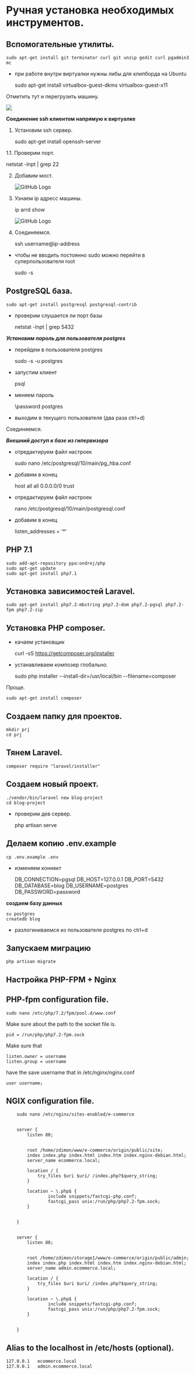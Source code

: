 # Ручная установка необходимых инструментов.

## Вспомогательные утилиты.

    sudo apt-get install git terminator curl git unzip gedit curl pgadmin3 mc

- при работе внутри виртуалки нужны либы для клипборда на Ubuntu

    sudo apt-get install virtualbox-guest-dkms virtualbox-guest-x11
    
Отметить тут и перегрузить машину.

![](images/clipboard.png)

**Соединение ssh клиентом напрямую к виртуалке**

1. Установим ssh сервер.

    sudo apt-get install openssh-server
    
1.1. Проверим порт.
   
   netstat -lnpt | grep 22
    
2. Добавим мост.

    ![GitHub Logo](images/1.png)
  
3. Узнаем ip адресс машины.

    ip arrd show

    ![GitHub Logo](images/2.png)      
  
4. Соединяемся.

    ssh username@ip-address  
    
- чтобы не вводить постоянно sudo можно перейти в суперпользователя root

    sudo -s
    
    
## PostgreSQL база.

    sudo apt-get install postgresql postgresql-contrib
    
- проверим слушается ли порт базы

    netstat -lnpt | grep 5432
    
***Установим пароль для пользователя postgres***

- перейдем в пользователя postgres

    sudo -s -u postgres

- запустим клиент

    psql

- меняем пароль

    \password postgres
    
- выходим в текущего пользователя (два раза ctrl+d)  

Соединяемся.

[](images/3.png)  

***Внешний доступ к базе из гипервизора***

- отредактируем файл настроек 

    sudo nano /etc/postgresql/10/main/pg_hba.conf

- добавим в конец

    host all all 0.0.0.0/0 trust

- отредактируем файл настроек 

    nano /etc/postgresql/10/main/postgresql.conf
    
- добавим в конец

    listen_addresses = '*'


## PHP 7.1

    sudo add-apt-repository ppa:ondrej/php
    sudo apt-get update
    sudo apt-get install php7.1
    
## Установка зависимостей Laravel.

    sudo apt-get install php7.2-mbstring php7.2-dom php7.2-pgsql php7.2-fpm php7.2-zip


## Установка PHP composer.

- качаем установщик

    curl -sS https://getcomposer.org/installer
  

- устанавливаем композер глобально.

    sudo php installer --install-dir=/usr/local/bin --filename=composer
    
Проще.

    sudo apt-get install composer
    
## Создаем папку для проектов.

    mkdir prj
    cd prj


## Тянем Laravel. 

    composer require "laravel/installer"

## Создаем новый проект.

    ./vendor/bin/laravel new blog-project
    cd blog-project
  
- проверим дев сервер.

    php artisan serve

    
## Делаем копию .env.example

    cp .env.example .env
    
    
- изменяем коннект

    DB_CONNECTION=pgsql
    DB_HOST=127.0.0.1
    DB_PORT=5432
    DB_DATABASE=blog
    DB_USERNAME=postgres
    DB_PASSWORD=password

**создаем базу данных**

    su postgres
    createdb blog
    
- разлогиниваемся из пользователя postgres по ctrl+d
        
## Запускаем миграцию

    php artisan migrate
    
    
## Настройка PHP-FPM + Nginx
    
## PHP-fpm configuration file.    

    sudo nano /etc/php/7.2/fpm/pool.d/www.conf
    
Make sure about the path to the socket file is.

    pid = /run/php/php7.2-fpm.sock
    
    
Make sure that 

    listen.owner = username
    listen.group = username
    
have the save username that in /etc/nginx/nginx.conf

    user username;
    
    
    
    
## NGIX configuration file.


```
    sudo nano /etc/nginx/sites-enabled/e-commerce
       
        
    server {
        listen 80;
        

        root /home/zdimon/www/e-commerce/origin/public/site;
        index index.php index.html index.htm index.nginx-debian.html;
        server_name ecommerce.local;

        location / {
            try_files $uri $uri/ /index.php?$query_string;
        }

        location ~ \.php$ {
                include snippets/fastcgi-php.conf;
                fastcgi_pass unix:/run/php/php7.2-fpm.sock;
        }        
        
        
    }
    
    
    server {
        listen 80;
        

        root /home/zdimon/storage1/www/e-commerce/origin/public/admin;
        index index.php index.html index.htm index.nginx-debian.html;
        server_name admin.ecommerce.local;

        location / {
            try_files $uri $uri/ /index.php?$query_string;
        }
        
        location ~ \.php$ {
                include snippets/fastcgi-php.conf;
                fastcgi_pass unix:/run/php/php7.2-fpm.sock;
        }  

        
    }
```    
    
## Alias to the localhost in /etc/hosts (optional).

    
    127.0.0.1	ecommerce.local
    127.0.0.1	admin.ecommerce.local
    
 
